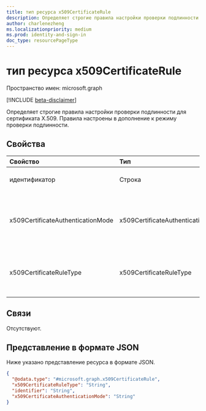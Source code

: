 ```yaml
---
title: тип ресурса x509CertificateRule
description: Определяет строгие правила настройки проверки подлинности для сертификата X.509. Правила настроены в дополнение к режиму проверки подлинности.
author: charlenezheng
ms.localizationpriority: medium
ms.prod: identity-and-sign-in
doc_type: resourcePageType
---
```


# <a name="x509certificaterule-resource-type"></a>тип ресурса x509CertificateRule

Пространство имен: microsoft.graph

[!INCLUDE [beta-disclaimer](../../includes/beta-disclaimer.md)]

Определяет строгие правила настройки проверки подлинности для сертификата X.509. Правила настроены в дополнение к режиму проверки подлинности.

## <a name="properties"></a>Свойства
|Свойство|Тип|Описание|
|:---|:---|:---|
|идентификатор|Строка| Идентификатор сертификата X.509. Обязательный.|
|x509CertificateAuthenticationMode|x509CertificateAuthenticationMode| Тип сильного режима проверки подлинности. Допустимые значения: `x509CertificateSingleFactor`, `x509CertificateMultiFactor`, `unknownFutureValue`. Обязательный.|
|x509CertificateRuleType|x509CertificateRuleType| Тип правила конфигурации режима сертификата X.509. Допустимые значения: `issuerSubject`, `policyOID`, `unknownFutureValue`. Обязательный.|

## <a name="relationships"></a>Связи
Отсутствуют.

## <a name="json-representation"></a>Представление в формате JSON
Ниже указано представление ресурса в формате JSON.
<!-- {
  "blockType": "resource",
  "@odata.type": "microsoft.graph.x509CertificateRule"
}
-->
``` json
{
  "@odata.type": "#microsoft.graph.x509CertificateRule",
  "x509CertificateRuleType": "String",
  "identifier": "String",
  "x509CertificateAuthenticationMode": "String"
}
```

